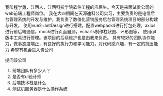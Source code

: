 我叫程学勇，江西人，江西科技学院软件工程的应届生。今天是来面试贵公司的web前端工程师岗位。
我在大四期间在天源迪科公司实习，主要负责的是电信后台管理系统的开发与维护。我负责了数值化营销服务后台管理系统项目的部分构建与开发，
使用vue2+antDesign进行搭建，配置webpack4进行打包处理，axios进行前后端通信，mock进行页面自测，echarts制作柱状图、环形图等，
使用git版本工具进行管理。该项目的后续维护也是由我来负责。
具有较好的团队协作能力，做事态度端正，有良好的执行力和学习能力，对代码感兴趣，有一定的抗压能力
希望有机会进入贵公司

提问该公司
1. 前端团队有多少人？
2. 是否有ul设计师
3. 后端技术栈是什么
4. 测试机服务器是什么操作系统